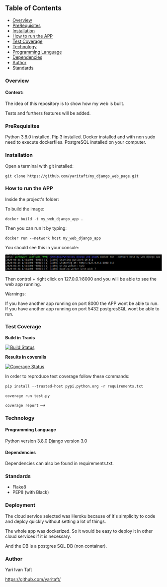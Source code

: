 


## Table of Contents

- [Overview](#Overview)
- [PreRequisites](#PreRequisites)
- [Installation](#Installation)
- [How to run the APP](#how-to-run-the-app)
- [Test Coverage](#test-coverage)
- [Technology](#Technology)
- [Programming Language](#programming-language)
- [Dependencies](#Dependencies)
- [Author](#Author)
- [Standards](#Standards)

### Overview

#### Context:

The idea of this repository is to show how my web is built.

Tests and furthers features will be added.

### PreRequisites

Python 3.8.0 installed.
Pip 3 installed.
Docker installed and with non sudo need to execute dockerfiles.
PostgreSQL installed on your computer.

### Installation

Open a terminal with git installed:

`git clone https://github.com/yaritaft/my_django_web_page.git`

### How to run the APP

Inside the project's folder:

To build the image:

`docker build -t my_web_django_app .`

Then you can run it by typing:

`docker run --network host my_web_django_app`

You should see this in your console:

![](https://github.com/yaritaft/my_django_web_page/blob/master/documentation/app_running.png)

Then control + right click on 127.0.0.1:8000 and you will be able to see the
web app running.

Warnings:

If you have another app running on port 8000 the APP wont be able to run.
If you have another app running on port 5432 postgresSQL wont be able to run.

 ### Test Coverage

**Build  in Travis**

[![Build Status](https://travis-ci.org/yaritaft/intive.svg?branch=master)](https://travis-ci.org/yaritaft/intive)

**Results in coveralls**

[![Coverage Status](https://coveralls.io/repos/github/yaritaft/intive/badge.svg)](https://coveralls.io/github/yaritaft/intive)

In order to reproduce test coverage follow these commands:

`pip install --trusted-host pypi.python.org -r requirements.txt`

`coverage run test.py`

`coverage report` -->

<!-- #### Results

![](https://github.com/yaritaft/intive/blob/master/images/coverage_report.PNG)
 -->

### Technology

#### Programming Language

Python version 3.8.0
Django version 3.0

#### Dependencies 

Dependencies can also be found in requirements.txt.

### Standards

- Flake8
- PEP8 (with Black)

### Deployment

The cloud service selected was Heroku because of it's simplicity to code and
deploy quickly without setting a lot of things.

The whole app was dockerized. So it would be easy to deploy it in other cloud
services if it is necessary.

And the DB is a postgres SQL DB (non container).


### Author
Yari Ivan Taft

https://github.com/yaritaft/